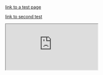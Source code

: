 <style>
  .inner {
    max-width: 1024px !important;
  }
</style>

<script>
  function logEvent(event) {
    console.log(JSON.stringify(event));
  }
</script>

[link to a test page](test/index.md)

[link to second test](test2.md)

<iframe src="https://coupons.valassis.eu/instances/demo-gallery-2019-boponly-lutz">
